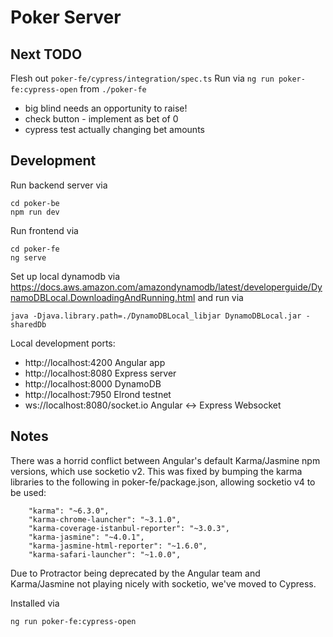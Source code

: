 # Poker Server

## Next TODO
Flesh out `poker-fe/cypress/integration/spec.ts`
Run via `ng run poker-fe:cypress-open` from `./poker-fe`

- big blind needs an opportunity to raise!
- check button - implement as bet of 0
- cypress test actually changing bet amounts

## Development
Run backend server via 
```
cd poker-be
npm run dev
```
Run frontend via 
```
cd poker-fe
ng serve
```
Set up local dynamodb via 
https://docs.aws.amazon.com/amazondynamodb/latest/developerguide/DynamoDBLocal.DownloadingAndRunning.html
and run via
```
java -Djava.library.path=./DynamoDBLocal_libjar DynamoDBLocal.jar -sharedDb
```



Local development ports:
- http://localhost:4200 Angular app
- http://localhost:8080 Express server
- http://localhost:8000 DynamoDB
- http://localhost:7950 Elrond testnet
- ws://localhost:8080/socket.io Angular <-> Express Websocket


## Notes
There was a horrid conflict between Angular's default Karma/Jasmine npm versions, which use socketio v2. This was fixed by bumping the karma libraries to the following in poker-fe/package.json, allowing socketio v4 to be used:
```    
    "karma": "~6.3.0",
    "karma-chrome-launcher": "~3.1.0",
    "karma-coverage-istanbul-reporter": "~3.0.3",
    "karma-jasmine": "~4.0.1",
    "karma-jasmine-html-reporter": "~1.6.0",
    "karma-safari-launcher": "~1.0.0",
```

Due to Protractor being deprecated by the Angular team and Karma/Jasmine not playing nicely with socketio, we've moved to Cypress.

Installed via 

```
ng run poker-fe:cypress-open
```
